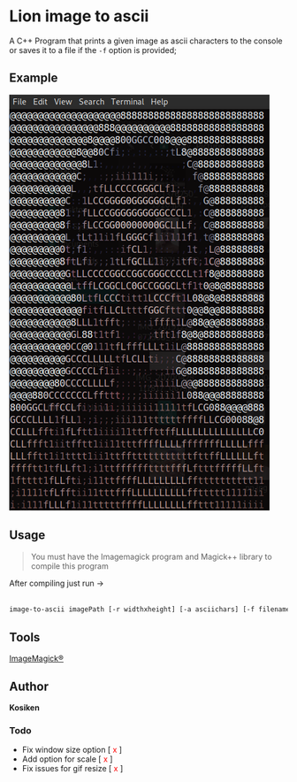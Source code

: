 # Lion image to ascii

A C++ Program that prints a given image as ascii characters to the console or saves it to 
a file if the  `-f` option is provided;



## Example 

![example](example.png)

## Usage

> You must have the Imagemagick program and Magick++ library to compile this program 

After compiling just run ->

```sh

image-to-ascii imagePath [-r widthxheight] [-a asciichars] [-f filename]

```

## Tools

 [ImageMagick®](https://imagemagick.org/) 


## Author

**Kosiken**


### Todo

- Fix window size option [ <span style="color: red">x</span> ]
- Add option for scale [ <span style="color: red">x</span> ]
- Fix issues for gif resize [ <span style="color: red">x</span> ]
